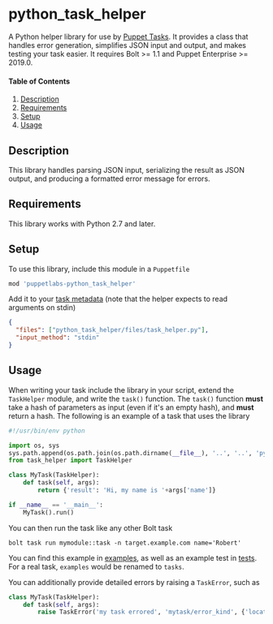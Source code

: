 
# python_task_helper

A Python helper library for use by [Puppet Tasks](https://puppet.com/docs/bolt/1.x/writing_tasks.html). It provides a class that handles error generation, simplifies JSON input and output, and makes testing your task easier. It requires Bolt >= 1.1 and Puppet Enterprise >= 2019.0.

#### Table of Contents

1. [Description](#description)
1. [Requirements](#requirements)
1. [Setup](#setup)
1. [Usage](#usage)

## Description

This library handles parsing JSON input, serializing the result as JSON output, and producing a formatted error message for errors.

## Requirements

This library works with Python 2.7 and later.

## Setup

To use this library, include this module in a `Puppetfile`
```ruby
mod 'puppetlabs-python_task_helper'
```

Add it to your [task metadata](https://puppet.com/docs/bolt/1.x/writing_tasks.html#concept-677) (note that the helper expects to read arguments on stdin)
```json
{
  "files": ["python_task_helper/files/task_helper.py"],
  "input_method": "stdin"
}
```

## Usage

When writing your task include the library in your script, extend the `TaskHelper` module, and write the `task()` function. The `task()` function **must** take a hash of parameters as input (even if it's an empty hash), and **must** return a hash. The following is an example of a task that uses the library

```python
#!/usr/bin/env python

import os, sys
sys.path.append(os.path.join(os.path.dirname(__file__), '..', '..', 'python_task_helper', 'files'))
from task_helper import TaskHelper

class MyTask(TaskHelper):
    def task(self, args):
        return {'result': 'Hi, my name is '+args['name']}

if __name__ == '__main__':
    MyTask().run()
```

You can then run the task like any other Bolt task
```shell
bolt task run mymodule::task -n target.example.com name='Robert'
```

You can find this example in [examples](examples), as well as an example test in [tests](tests). For a real task, `examples` would be renamed to `tasks`.

You can additionally provide detailed errors by raising a `TaskError`, such as
```python
class MyTask(TaskHelper):
    def task(self, args):
        raise TaskError('my task errored', 'mytask/error_kind', {'location': 'task entry'})
```
